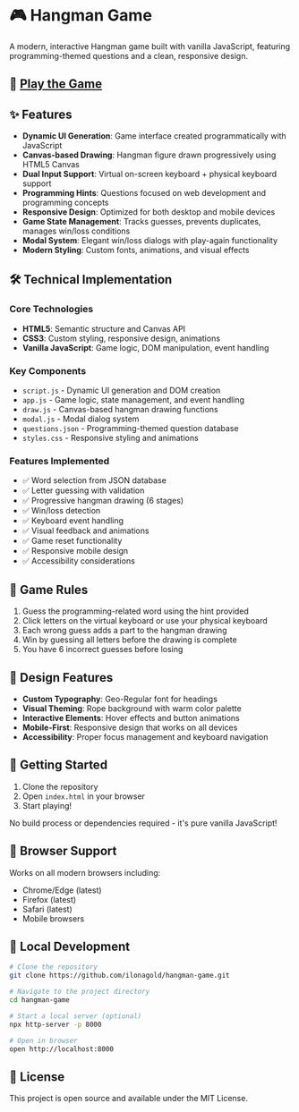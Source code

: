 # 🎮 Hangman Game

A modern, interactive Hangman game built with vanilla JavaScript, featuring programming-themed questions and a clean, responsive design.

## 🚀 [Play the Game](https://ilonagold.github.io/hangman-game/)

## ✨ Features

- **Dynamic UI Generation**: Game interface created programmatically with JavaScript
- **Canvas-based Drawing**: Hangman figure drawn progressively using HTML5 Canvas
- **Dual Input Support**: Virtual on-screen keyboard + physical keyboard support
- **Programming Hints**: Questions focused on web development and programming concepts
- **Responsive Design**: Optimized for both desktop and mobile devices
- **Game State Management**: Tracks guesses, prevents duplicates, manages win/loss conditions
- **Modal System**: Elegant win/loss dialogs with play-again functionality
- **Modern Styling**: Custom fonts, animations, and visual effects

## 🛠️ Technical Implementation

### Core Technologies
- **HTML5**: Semantic structure and Canvas API
- **CSS3**: Custom styling, responsive design, animations
- **Vanilla JavaScript**: Game logic, DOM manipulation, event handling

### Key Components
- `script.js` - Dynamic UI generation and DOM creation
- `app.js` - Game logic, state management, and event handling
- `draw.js` - Canvas-based hangman drawing functions
- `modal.js` - Modal dialog system
- `questions.json` - Programming-themed question database
- `styles.css` - Responsive styling and animations

### Features Implemented
- ✅ Word selection from JSON database
- ✅ Letter guessing with validation
- ✅ Progressive hangman drawing (6 stages)
- ✅ Win/loss detection
- ✅ Keyboard event handling
- ✅ Visual feedback and animations
- ✅ Game reset functionality
- ✅ Responsive mobile design
- ✅ Accessibility considerations

## 🎯 Game Rules

1. Guess the programming-related word using the hint provided
2. Click letters on the virtual keyboard or use your physical keyboard
3. Each wrong guess adds a part to the hangman drawing
4. Win by guessing all letters before the drawing is complete
5. You have 6 incorrect guesses before losing

## 🎨 Design Features

- **Custom Typography**: Geo-Regular font for headings
- **Visual Theming**: Rope background with warm color palette
- **Interactive Elements**: Hover effects and button animations
- **Mobile-First**: Responsive design that works on all devices
- **Accessibility**: Proper focus management and keyboard navigation

## 🚀 Getting Started

1. Clone the repository
2. Open `index.html` in your browser
3. Start playing!

No build process or dependencies required - it's pure vanilla JavaScript!

## 📱 Browser Support

Works on all modern browsers including:
- Chrome/Edge (latest)
- Firefox (latest)
- Safari (latest)
- Mobile browsers

## 🔧 Local Development

```bash
# Clone the repository
git clone https://github.com/ilonagold/hangman-game.git

# Navigate to the project directory
cd hangman-game

# Start a local server (optional)
npx http-server -p 8000

# Open in browser
open http://localhost:8000
```

## 📄 License

This project is open source and available under the MIT License.
